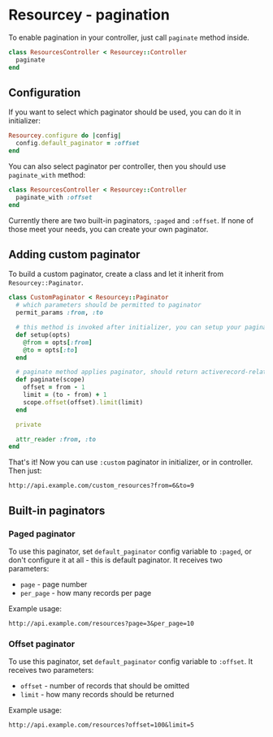 # Resourcey - pagination
To enable pagination in your controller, just call `paginate` method inside.

```ruby
class ResourcesController < Resourcey::Controller
  paginate
end
```

## Configuration
If you want to select which paginator should be used, you can do it in initializer:
```ruby
Resourcey.configure do |config|
  config.default_paginator = :offset
end
```

You can also select paginator per controller, then you should use `paginate_with` method:
```ruby
class ResourcesController < Resourcey::Controller
  paginate_with :offset
end
```

Currently there are two built-in paginators, `:paged` and `:offset`. If none of those meet your needs, you can create your own paginator.

## Adding custom paginator
To build a custom paginator, create a class and let it inherit from `Resourcey::Paginator`.
```ruby
class CustomPaginator < Resourcey::Paginator
  # which parameters should be permitted to paginator
  permit_params :from, :to

  # this method is invoked after initializer, you can setup your paginator between every call
  def setup(opts)
    @from = opts[:from]
    @to = opts[:to]
  end

  # paginate method applies paginator, should return activerecord-relation object
  def paginate(scope)
    offset = from - 1
    limit = (to - from) + 1
    scope.offset(offset).limit(limit)
  end

  private

  attr_reader :from, :to
end
```

That's it! Now you can use `:custom` paginator in initializer, or in controller. Then just:
```
http://api.example.com/custom_resources?from=6&to=9
```

## Built-in paginators
### Paged paginator
To use this paginator, set `default_paginator` config variable to `:paged`, or don't configure it at all - this is default paginator.
It receives two parameters:
- `page` - page number
- `per_page` - how many records per page

Example usage:
```
http://api.example.com/resources?page=3&per_page=10
```

### Offset paginator
To use this paginator, set `default_paginator` config variable to `:offset`. It receives two parameters:
- `offset` - number of records that should be omitted
- `limit` - how many records should be returned

Example usage:
```
http://api.example.com/resources?offset=100&limit=5
```
